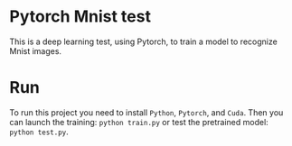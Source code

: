 
# Pytorch Mnist test
This is a deep learning test, using Pytorch, to train a model to recognize Mnist images.

# Run
To run this project you need to install `Python`, `Pytorch`, and `Cuda`.
Then you can launch the training: `python train.py` or test the pretrained model: `python test.py`.
